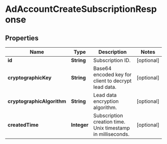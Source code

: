 

# AdAccountCreateSubscriptionResponse


## Properties

| Name | Type | Description | Notes |
|------------ | ------------- | ------------- | -------------|
|**id** | **String** | Subscription ID. |  [optional] |
|**cryptographicKey** | **String** | Base64 encoded key for client to decrypt lead data. |  [optional] |
|**cryptographicAlgorithm** | **String** | Lead data encryption algorithm. |  [optional] |
|**createdTime** | **Integer** | Subscription creation time. Unix timestamp in milliseconds. |  [optional] |



